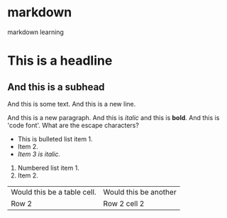 markdown
========

markdown learning

This is a headline
==================
And this is a subhead
---------------------
And this is some text.  And this is a new line.

And this is a new paragraph. And this is *italic* and this is **bold**. And this is 'code font'. What are the escape characters?
* This is bulleted list item 1.
* Item 2.
* *Item 3 is italic.*
1. Numbered list item 1.
2. Item 2.
<table>
<tr><td>Would this be a table cell.</td><td>Would this be another</td></tr>
<tr><td>Row 2</td><td>Row 2 cell 2</td></tr></table>
